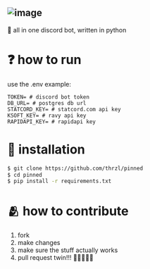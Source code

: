 ![image](https://user-images.githubusercontent.com/73202594/195417074-5390b96b-1265-4753-8547-cca95afa464d.png)
---
🤖 all in one discord bot, written in python

# ❓ how to run
use the .env example:
```
TOKEN= # discord bot token
DB_URL= # postgres db url
STATCORD_KEY= # statcord.com api key
KSOFT_KEY= # ravy api key
RAPIDAPI_KEY= # rapidapi key
```

# 💾 installation
```sh
$ git clone https://github.com/thrzl/pinned
$ cd pinned
$ pip install -r requirements.txt
```
# 🫂 how to contribute
1. fork
2. make changes
3. make sure the stuff actually works
4. pull request twin!!! 👍🏽🥶🔥💯